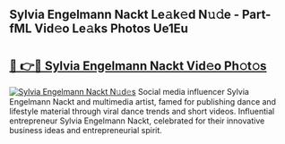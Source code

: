 ## Sylvia Engelmann Nackt Le𝚊k𝚎d N𝚞𝚍e - Part-fML Vid𝚎o Le𝚊ks Photos Ue1Eu

# <h2><a href="http://fb2i40.evod.top/?m=Sylvia+Engelmann+Nackt">🔗 👉🔴 Sylvia Engelmann Nackt Vid𝚎o Ph𝚘t𝚘s</a></h2>

[![Sylvia Engelmann Nackt N𝚞d𝚎s](https://i.imgur.com/8V9OHl7.gif)](http://fb2i40.evod.top/?m=Sylvia+Engelmann+Nackt)
Social media influencer Sylvia Engelmann Nackt and multimedia artist, famed for publishing dance and lifestyle material through viral dance trends and short videos. Influential entrepreneur Sylvia Engelmann Nackt, celebrated for their innovative business ideas and entrepreneurial spirit. 
